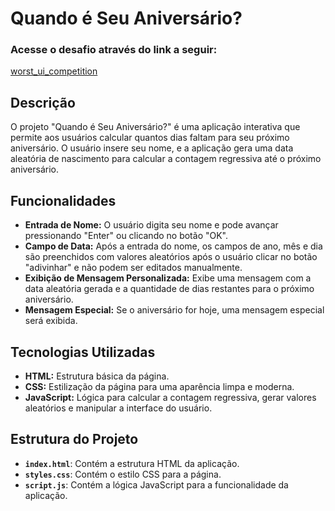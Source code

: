 # Quando é Seu Aniversário?

### Acesse o desafio através do link a seguir:

[worst_ui_competition][1]

[1]: https://worst-ui-competition-quandoeseuaniversario.vercel.app/

## Descrição

O projeto "Quando é Seu Aniversário?" é uma aplicação interativa que permite aos usuários calcular quantos dias faltam para seu próximo aniversário. O usuário insere seu nome, e a aplicação gera uma data aleatória de nascimento para calcular a contagem regressiva até o próximo aniversário.

## Funcionalidades

- **Entrada de Nome:** O usuário digita seu nome e pode avançar pressionando "Enter" ou clicando no botão "OK".
- **Campo de Data:** Após a entrada do nome, os campos de ano, mês e dia são preenchidos com valores aleatórios após o usuário clicar no botão "adivinhar" e não podem ser editados manualmente.
- **Exibição de Mensagem Personalizada:** Exibe uma mensagem com a data aleatória gerada e a quantidade de dias restantes para o próximo aniversário.
- **Mensagem Especial:** Se o aniversário for hoje, uma mensagem especial será exibida.

## Tecnologias Utilizadas

- **HTML:** Estrutura básica da página.
- **CSS:** Estilização da página para uma aparência limpa e moderna.
- **JavaScript:** Lógica para calcular a contagem regressiva, gerar valores aleatórios e manipular a interface do usuário.

## Estrutura do Projeto

- **`index.html`**: Contém a estrutura HTML da aplicação.
- **`styles.css`**: Contém o estilo CSS para a página.
- **`script.js`**: Contém a lógica JavaScript para a funcionalidade da aplicação.
